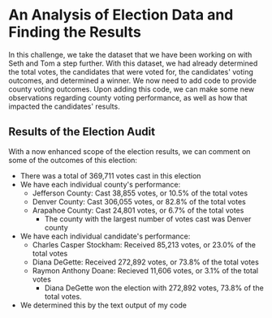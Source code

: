 # An Analysis of Election Data and Finding the Results
In this challenge, we take the dataset that we have been working on with Seth and Tom a step further. With this dataset, we had already determined the total votes, the candidates that were voted for, the candidates' voting outcomes, and determined a winner. We now need to add code to provide county voting outcomes. Upon adding this code, we can make some new observations regarding county voting performance, as well as how that impacted the candidates' results.

## Results of the Election Audit
With a now enhanced scope of the election results, we can comment on some of the outcomes of this election:
- There was a total of 369,711 votes cast in this election
- We have each individual county's performance:
  - Jefferson County: Cast 38,855 votes, or 10.5% of the total votes
  - Denver County: Cast 306,055 votes, or 82.8% of the total votes
  - Arapahoe County: Cast 24,801 votes, or 6.7% of the total votes
    - The county with the largest number of votes cast was Denver county
- We have each individual candidate's performance:
  - Charles Casper Stockham: Received 85,213 votes, or 23.0% of the total votes
  - Diana DeGette: Received 272,892 votes, or 73.8% of the total votes
  - Raymon Anthony Doane: Recieved 11,606 votes, or 3.1% of the total votes
    - Diana DeGette won the election with 272,892 votes, 73.8% of the total votes.
- We determined this by the text output of my code
 
